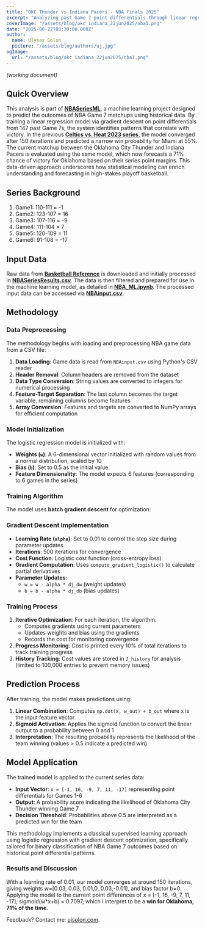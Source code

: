 ```yaml
---
title: "OKC Thunder vs Indiana Pacers - NBA Finals 2025"
excerpt: "Analyzing past Game 7 point differentials through linear regression yields a 71% win probability for Oklahoma versus Indiana."
coverImage: "/assets/blog/okc_indiana_22jun2025/nba1.png"
date: "2025-06-22T08:30:00.000Z"
author:
  name: Ulyses Solon
  picture: "/assets/blog/authors/uj.jpg"
ogImage:
  url: "/assets/blog/okc_indiana_22jun2025/nba1.png"
---
```


_(working document)_

## Quick Overview

This analysis is part of [**NBASeriesML**](https://github.com/ujsolon/NBASeriesML), a machine learning project designed to predict the outcomes of NBA Game 7 matchups using historical data. By training a linear regression model via gradient descent on point differentials from 147 past Game 7s, the system identifies patterns that correlate with victory. In the previous [**Celtics vs. Heat 2023 series**](https://nbaml.vercel.app/posts/boston_miami_30may2023), the model converged after 150 iterations and predicted a narrow win probability for Miami at 55%. The current matchup between the Oklahoma City Thunder and Indiana Pacers is evaluated using the same model, which now forecasts a 71% chance of victory for Oklahoma based on their series point margins. This data-driven approach underscores how statistical modeling can enrich understanding and forecasting in high-stakes playoff basketball.

## Series Background
1. Game1: 110-111 = -1
2. Game2: 123-107 = 16
3. Game3: 107-116 = -9
4. Game4: 111-104 = 7
5. Game5: 120-109 = 11
6. Game6: 91-108 = -17

## Input Data

Raw data from [**Basketball Reference**](https://www.basketball-reference.com/playoffs/series.html) is downloaded and initially processed in [**NBASeriesResults.csv**](https://github.com/ujsolon/NBASeriesML/blob/main/NBASeriesML/NBASeriesResults.csv). The data is then filtered and prepared for use in the machine learning model, as detailed in [**NBA_ML.ipynb**](https://github.com/ujsolon/NBASeriesML/blob/main/NBASeriesML/NBA_ML_v2.ipynb). The processed input data can be accessed via [**NBAinput.csv**](https://github.com/ujsolon/NBASeriesML/blob/main/NBASeriesML/NBAinput.csv).

## Methodology

### Data Preprocessing

The methodology begins with loading and preprocessing NBA game data from a CSV file:

1. **Data Loading**: Game data is read from `NBAinput.csv` using Python's CSV reader
2. **Header Removal**: Column headers are removed from the dataset
3. **Data Type Conversion**: String values are converted to integers for numerical processing
4. **Feature-Target Separation**: The last column becomes the target variable, remaining columns become features
5. **Array Conversion**: Features and targets are converted to NumPy arrays for efficient computation

### Model Initialization

The logistic regression model is initialized with:
- **Weights (`w`)**: A 6-dimensional vector initialized with random values from a normal distribution, scaled by 10
- **Bias (`b`)**: Set to 0.5 as the initial value
- **Feature Dimensionality**: The model expects 6 features (corresponding to 6 games in the series)

### Training Algorithm

The model uses **batch gradient descent** for optimization:

### Gradient Descent Implementation
- **Learning Rate (`alpha`)**: Set to 0.01 to control the step size during parameter updates
- **Iterations**: 500 iterations for convergence
- **Cost Function**: Logistic cost function (cross-entropy loss)
- **Gradient Computation**: Uses `compute_gradient_logistic()` to calculate partial derivatives
- **Parameter Updates**:
  - `w = w - alpha * dj_dw` (weight updates)
  - `b = b - alpha * dj_db` (bias updates)

### Training Process
1. **Iterative Optimization**: For each iteration, the algorithm:
   - Computes gradients using current parameters
   - Updates weights and bias using the gradients
   - Records the cost for monitoring convergence
2. **Progress Monitoring**: Cost is printed every 10% of total iterations to track training progress
3. **History Tracking**: Cost values are stored in `J_history` for analysis (limited to 100,000 entries to prevent memory issues)

## Prediction Process

After training, the model makes predictions using:
1. **Linear Combination**: Computes `np.dot(x, w_out) + b_out` where `x` is the input feature vector
2. **Sigmoid Activation**: Applies the sigmoid function to convert the linear output to a probability between 0 and 1
3. **Interpretation**: The resulting probability represents the likelihood of the team winning (values > 0.5 indicate a predicted win)

## Model Application

The trained model is applied to the current series data:
- **Input Vector**: `x = [-1, 16, -9, 7, 11, -17]` representing point differentials for Games 1-6
- **Output**: A probability score indicating the likelihood of Oklahoma City Thunder winning Game 7
- **Decision Threshold**: Probabilities above 0.5 are interpreted as a predicted win for the team

This methodology implements a classical supervised learning approach using logistic regression with gradient descent optimization, specifically tailored for binary classification of NBA Game 7 outcomes based on historical point differential patterns.

### Results and Discussion

With a learning rate of 0.01, our model converges at around 150 iterations, giving weights w=[0.03, 0.03, 0.01,0, 0.03,-0.01], and bias factor b=0.
Applying the model to the current point differences of x = [-1, 16, -9, 7, 11, -17], sigmoid(w*x+b) = 0.7097, which I interpret to be a **win for Oklahoma, 71% of the time.**

Feedback? Contact me: [ujsolon.com](https://ujsolon.com/).


